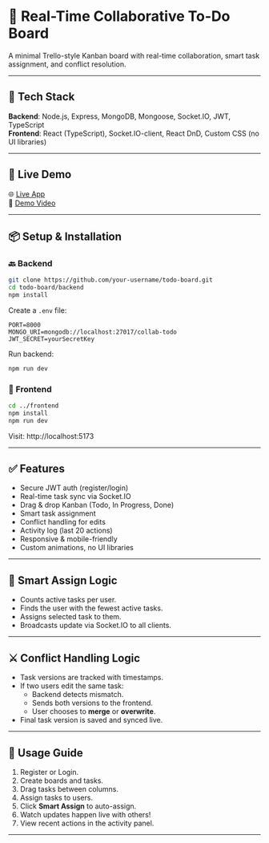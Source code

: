 # 🧠 Real-Time Collaborative To-Do Board

A minimal Trello-style Kanban board with real-time collaboration, smart task assignment, and conflict resolution.

---

## 🔧 Tech Stack

**Backend**: Node.js, Express, MongoDB, Mongoose, Socket.IO, JWT, TypeScript  
**Frontend**: React (TypeScript), Socket.IO-client, React DnD, Custom CSS (no UI libraries)

---

## 🚀 Live Demo

🌐 [Live App](https://todo-7u66.onrender.com/)  
🎥 [Demo Video](https://drive.google.com/file/d/1XyddzKVupM9cxccx3rsMZnsfCL4u5EeZ/view?usp=drive_link)

---

## 📦 Setup & Installation

### 🔙 Backend

```bash
git clone https://github.com/your-username/todo-board.git
cd todo-board/backend
npm install
```

Create a `.env` file:
```
PORT=8000
MONGO_URI=mongodb://localhost:27017/collab-todo
JWT_SECRET=yourSecretKey
```

Run backend:
```bash
npm run dev
```

### 🎨 Frontend

```bash
cd ../frontend
npm install
npm run dev
```

Visit: http://localhost:5173

---

## ✅ Features

- Secure JWT auth (register/login)
- Real-time task sync via Socket.IO
- Drag & drop Kanban (Todo, In Progress, Done)
- Smart task assignment
- Conflict handling for edits
- Activity log (last 20 actions)
- Responsive & mobile-friendly
- Custom animations, no UI libraries

---

## 🧠 Smart Assign Logic

- Counts active tasks per user.
- Finds the user with the fewest active tasks.
- Assigns selected task to them.
- Broadcasts update via Socket.IO to all clients.

---

## ⚔️ Conflict Handling Logic

- Task versions are tracked with timestamps.
- If two users edit the same task:
  - Backend detects mismatch.
  - Sends both versions to the frontend.
  - User chooses to **merge** or **overwrite**.
- Final task version is saved and synced live.

---

## 📘 Usage Guide

1. Register or Login.
2. Create boards and tasks.
3. Drag tasks between columns.
4. Assign tasks to users.
5. Click **Smart Assign** to auto-assign.
6. Watch updates happen live with others!
7. View recent actions in the activity panel.

---

